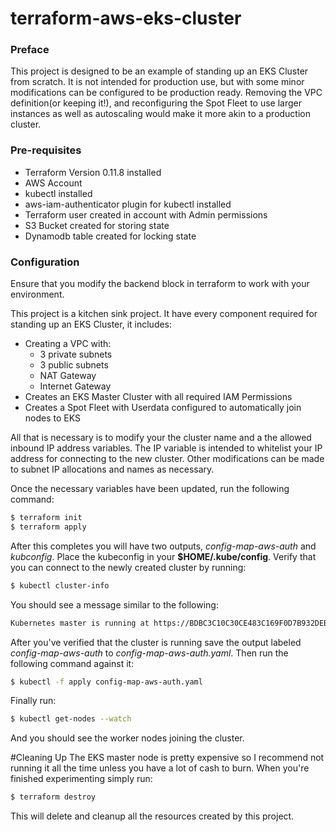 # terraform-aws-eks-cluster

### Preface
This project is designed to be an example of standing up an EKS Cluster from scratch.  It is not intended for production use, but with some minor modifications can be configured to be production ready.  Removing the VPC definition(or keeping it!), and reconfiguring the Spot Fleet to use larger instances as well as autoscaling would make it more akin to a production cluster.

### Pre-requisites
* Terraform Version 0.11.8 installed
* AWS Account
* kubectl installed
* aws-iam-authenticator plugin for kubectl installed
* Terraform user created in account with Admin permissions
* S3 Bucket created for storing state
* Dynamodb table created for locking state

### Configuration

Ensure that you modify the backend block in terraform to work with your environment.

This project is a kitchen sink project.  It have every component required for standing up an EKS Cluster, it includes:
* Creating a VPC with:
  * 3 private subnets
  * 3 public subnets
  * NAT Gateway
  * Internet Gateway
* Creates an EKS Master Cluster with all required IAM Permissions
* Creates a Spot Fleet with Userdata configured to automatically join nodes to EKS

All that is necessary is to modify your the cluster name and a the allowed inbound IP address variables.  The IP variable is intended to whitelist your IP address for connecting to the new cluster.  Other modifications can be made to subnet IP allocations and names as necessary.

Once the necessary variables have been updated, run the following command:

```bash
$ terraform init
$ terraform apply
```

After this completes you will have two outputs, _config-map-aws-auth_ and _kubconfig_.  Place the kubeconfig in your __$HOME/.kube/config__.  Verify that you can connect to the newly created cluster by running:
```bash
$ kubectl cluster-info
```

You should see a message similar to the following:
```bash
Kubernetes master is running at https://BDBC3C10C30CE483C169F0D7B932DEBC.yl4.us-east-1.eks.amazonaws.com
```

After you've verified that the cluster is running save the output labeled _config-map-aws-auth_ to _config-map-aws-auth.yaml_.  Then run the following command against it:

```bash
$ kubectl -f apply config-map-aws-auth.yaml
```
Finally run:
```bash
$ kubectl get-nodes --watch
```

And you should see the worker nodes joining the cluster.

#Cleaning Up
The EKS master node is pretty expensive so I recommend not running it all the time unless you have a lot of cash to burn.  When you're finished experimenting simply run:
```bash
$ terraform destroy
```

This will delete and cleanup all the resources created by this project.